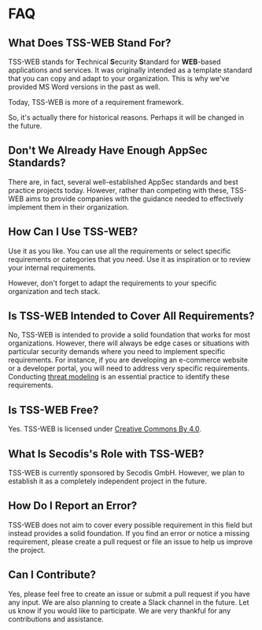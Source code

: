 # FAQ

## What Does TSS-WEB Stand For?

TSS-WEB stands for **T**echnical **S**ecurity **S**tandard for **WEB**-based applications and services. It was originally intended as a template standard that you can copy and adapt to your organization. This is why we've provided MS Word versions in the past as well.

Today, TSS-WEB is more of a requirement framework.

So, it's actually there for historical reasons. Perhaps it will be changed in the future.

## Don't We Already Have Enough AppSec Standards?

There are, in fact, several well-established AppSec standards and best practice projects today. However, rather than competing with these, TSS-WEB aims to provide companies with the guidance needed to effectively implement them in their organization.

## How Can I Use TSS-WEB?

Use it as you like. You can use all the requirements or select specific requirements or categories that you need. Use it as inspiration or to review your internal requirements.

However, don't forget to adapt the requirements to your specific organization and tech stack.

## Is TSS-WEB Intended to Cover All Requirements?

No, TSS-WEB is intended to provide a solid foundation that works for most organizations. However, there will always be edge cases or situations with particular security demands where you need to implement specific requirements. For instance, if you are developing an e-commerce website or a developer portal, you will need to address very specific requirements. Conducting [threat modeling](https://owasp.org/www-community/Threat_Modeling) is an essential practice to identify these requirements.

## Is TSS-WEB Free?

Yes. TSS-WEB is licensed under [Creative Commons By 4.0](https://creativecommons.org/licenses/by/4.0/deed.en).

## What Is Secodis's Role with TSS-WEB?

TSS-WEB is currently sponsored by Secodis GmbH. However, we plan to establish it as a completely independent project in the future.

## How Do I Report an Error?

TSS-WEB does not aim to cover every possible requirement in this field but instead provides a solid foundation. If you find an error or notice a missing requirement, please create a pull request or file an issue to help us improve the project.

## Can I Contribute?

Yes, please feel free to create an issue or submit a pull request if you have any input. We are also planning to create a Slack channel in the future. Let us know if you would like to participate. We are very thankful for any contributions and assistance.
